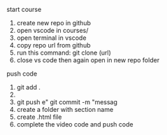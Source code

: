 start course
1. create new repo in github
2. open vscode in courses/
3. open terminal in vscode
4. copy repo url from github
5. run this command: git clone (url)
6. close vs code then again open in new repo folder

push code
1. git add .
2.
3. git push
e" 
 git commit -m "messag
1. create a folder with section name
2. create .html file
3. complete the video code and push code 